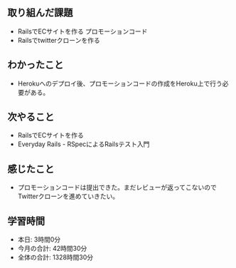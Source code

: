 ## 取り組んだ課題
- RailsでECサイトを作る プロモーションコード
- Railsでtwitterクローンを作る
## わかったこと
- Herokuへのデプロイ後、プロモーションコードの作成をHeroku上で行う必要がある。
## 次やること
- RailsでECサイトを作る
- Everyday Rails - RSpecによるRailsテスト入門
## 感じたこと
- プロモーションコードは提出できた。まだレビューが返ってこないのでTwitterクローンを進めていきたい。
## 学習時間
- 本日: 3時間0分
- 今月の合計: 42時間30分
- 全体の合計: 1328時間30分
